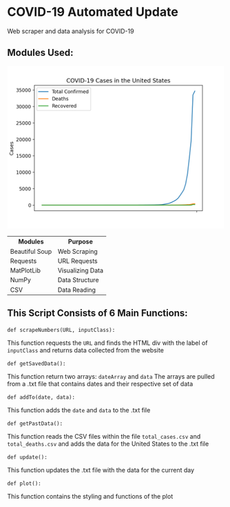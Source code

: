 # COVID-19 Automated Update
Web scraper and data analysis for COVID-19 

## Modules Used:
<html>
   <body>
      <p align="center"> <img src = "Graph.png" width=700/> </p>
      <table style="width:100%">   
        <tr>
          <th>Modules</th>
          <th>Purpose</th> 
        </tr>
        <tr>
          <td>Beautiful Soup</td>
          <td>Web Scraping</td>
        </tr>
        <tr>
          <td>Requests</td>
          <td>URL Requests</td>
        </tr>
        <tr>
          <td>MatPlotLib</td>
          <td>Visualizing Data</td>
        </tr>
        <tr>
          <td>NumPy</td>
          <td>Data Structure</td>
        </tr>
        <tr>
          <td>CSV</td>
          <td>Data Reading</td>
        </tr>
      </table> 
   </body>
</html>

## This Script Consists of 6 Main Functions:
```Python3
def scrapeNumbers(URL, inputClass):
```
This function requests the `URL` and finds the HTML div with the label of `inputClass` and returns data collected from the website
```Python3
def getSavedData():
 ```
 This function return two arrays: `dateArray` and `data`
 The arrays are pulled from a .txt file that contains dates and their respective set of data
```Python3
def addTo(date, data):
 ```
 This function adds the `date` and `data` to the .txt file
 ```Python3
 def getPastData():
 ```
 This function reads the CSV files within the file `total_cases.csv` and `total_deaths.csv` and adds the data for the United States to the .txt file
 ```Python3
 def update():
 ```
 This function updates the .txt file with the data for the current day
 ```Python3
 def plot():
 ```
 This function contains the styling and functions of the plot 
